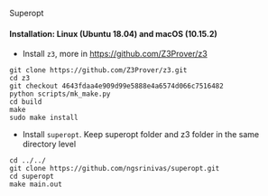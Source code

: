 Superopt 

#### Installation: Linux (Ubuntu 18.04) and macOS (10.15.2)

* Install `z3`, more in https://github.com/Z3Prover/z3
```
git clone https://github.com/Z3Prover/z3.git
cd z3
git checkout 4643fdaa4e909d99e5888e4a6574d066c7516482
python scripts/mk_make.py
cd build
make
sudo make install
```
* Install `superopt`. Keep superopt folder and z3 folder in the same directory level
```
cd ../../
git clone https://github.com/ngsrinivas/superopt.git
cd superopt
make main.out
```

